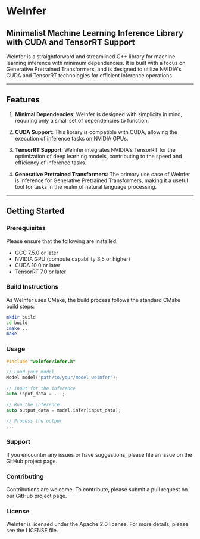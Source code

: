 # WeInfer

## Minimalist Machine Learning Inference Library with CUDA and TensorRT Support

WeInfer is a straightforward and streamlined C++ library for machine learning inference with minimum dependencies. It is built with a focus on Generative Pretrained Transformers, and is designed to utilize NVIDIA's CUDA and TensorRT technologies for efficient inference operations.

---

## Features

1. **Minimal Dependencies**: WeInfer is designed with simplicity in mind, requiring only a small set of dependencies to function.

2. **CUDA Support**: This library is compatible with CUDA, allowing the execution of inference tasks on NVIDIA GPUs.

3. **TensorRT Support**: WeInfer integrates NVIDIA's TensorRT for the optimization of deep learning models, contributing to the speed and efficiency of inference tasks.

4. **Generative Pretrained Transformers**: The primary use case of WeInfer is inference for Generative Pretrained Transformers, making it a useful tool for tasks in the realm of natural language processing.

---

## Getting Started

### Prerequisites

Please ensure that the following are installed:

- GCC 7.5.0 or later
- NVIDIA GPU (compute capability 3.5 or higher)
- CUDA 10.0 or later
- TensorRT 7.0 or later

### Build Instructions

As WeInfer uses CMake, the build process follows the standard CMake build steps:

```bash
mkdir build
cd build
cmake ..
make
```

### Usage 

```c++
#include "weinfer/infer.h"

// Load your model
Model model("path/to/your/model.weinfer");

// Input for the inference
auto input_data = ...;

// Run the inference
auto output_data = model.infer(input_data);

// Process the output
...

```
### Support

If you encounter any issues or have suggestions, please file an issue on the GitHub project page.

### Contributing

Contributions are welcome. To contribute, please submit a pull request on our GitHub project page.

### License 

WeInfer is licensed under the Apache 2.0 license. For more details, please see the LICENSE file.